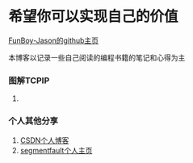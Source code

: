 # 希望你可以实现自己的价值

[FunBoy-Jason的github主页](https://github.com/FunBoy-Jason)

本博客以记录一些自己阅读的编程书籍的笔记和心得为主

### 图解TCPIP 
  1.

### 个人其他分享
1.  [CSDN个人博客](https://me.csdn.net/qq_45903258)</br>
2.  [segmentfault个人主页](https://segmentfault.com/u/funboy_jason)
